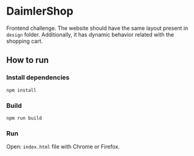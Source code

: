 # DaimlerShop

Frontend challenge. The website should have the same layout present in `design` folder. Additionally, it has dynamic behavior related with the shopping cart.

## How to run

### Install dependencies

```
npm install
```

### Build

```
npm run build
```

### Run


Open: `index.html` file with Chrome or Firefox.




